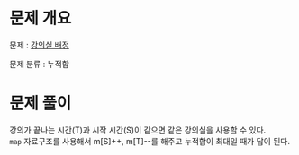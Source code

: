 # 문제 개요

문제 : [강의실 배정](https://www.acmicpc.net/problem/11000)

문제 분류 : 누적합

# 문제 풀이

강의가 끝나는 시간(T)과 시작 시간(S)이 같으면 같은 강의실을 사용할 수 있다.  
`map` 자료구조를 사용해서 m[S]++, m[T]--를 해주고 누적합이 최대일 때가 답이 된다.
